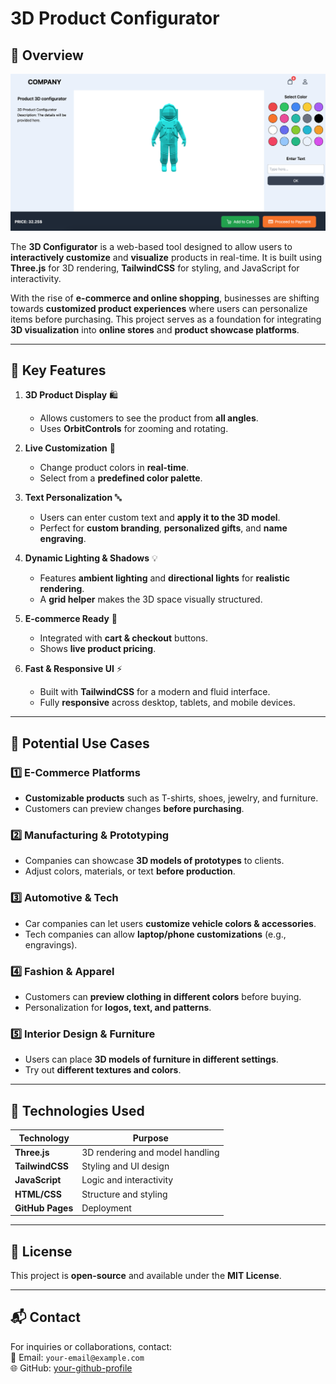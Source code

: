 # 3D Product Configurator

## 📌 Overview

![Preview](screenshots/1.png)


The **3D Configurator** is a web-based tool designed to allow users to **interactively customize** and **visualize** products in real-time. It is built using **Three.js** for 3D rendering, **TailwindCSS** for styling, and JavaScript for interactivity.

With the rise of **e-commerce and online shopping**, businesses are shifting towards **customized product experiences** where users can personalize items before purchasing. This project serves as a foundation for integrating **3D visualization** into **online stores** and **product showcase platforms**.

---

## 🎯 Key Features
1. **3D Product Display** 🛍️  
   - Allows customers to see the product from **all angles**.  
   - Uses **OrbitControls** for zooming and rotating.  

2. **Live Customization** 🎨  
   - Change product colors in **real-time**.  
   - Select from a **predefined color palette**.

3. **Text Personalization** 🔤  
   - Users can enter custom text and **apply it to the 3D model**.  
   - Perfect for **custom branding**, **personalized gifts**, and **name engraving**.

4. **Dynamic Lighting & Shadows** 💡  
   - Features **ambient lighting** and **directional lights** for **realistic rendering**.  
   - A **grid helper** makes the 3D space visually structured.

5. **E-commerce Ready** 🛒  
   - Integrated with **cart & checkout** buttons.  
   - Shows **live product pricing**.

6. **Fast & Responsive UI** ⚡  
   - Built with **TailwindCSS** for a modern and fluid interface.  
   - Fully **responsive** across desktop, tablets, and mobile devices.

---

## 🚀 Potential Use Cases
### 1️⃣ E-Commerce Platforms
- **Customizable products** such as T-shirts, shoes, jewelry, and furniture.  
- Customers can preview changes **before purchasing**.  

### 2️⃣ Manufacturing & Prototyping
- Companies can showcase **3D models of prototypes** to clients.  
- Adjust colors, materials, or text **before production**.

### 3️⃣ Automotive & Tech
- Car companies can let users **customize vehicle colors & accessories**.  
- Tech companies can allow **laptop/phone customizations** (e.g., engravings).

### 4️⃣ Fashion & Apparel
- Customers can **preview clothing in different colors** before buying.  
- Personalization for **logos, text, and patterns**.

### 5️⃣ Interior Design & Furniture
- Users can place **3D models of furniture in different settings**.  
- Try out **different textures and colors**.

---

## 📌 Technologies Used
| Technology   | Purpose |
|-------------|------------------------------------------------|
| **Three.js**  | 3D rendering and model handling |
| **TailwindCSS**  | Styling and UI design |
| **JavaScript** | Logic and interactivity |
| **HTML/CSS** | Structure and styling |
| **GitHub Pages** | Deployment |

---

## 📜 License
This project is **open-source** and available under the **MIT License**.

---

## 📬 Contact
For inquiries or collaborations, contact:  
📧 Email: `your-email@example.com`  
🌐 GitHub: [your-github-profile](https://github.com/your-username)  
